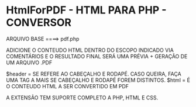 # HtmlForPDF - HTML PARA PHP - CONVERSOR

ARQUIVO BASE ====> pdf.php

ADICIONE O CONTEUDO HTML DENTRO DO ESCOPO INDICADO VIA COMENTÁRIOS E O RESULTADO FINAL SERÁ UMA PRÉVIA + GERAÇÃO DE UM ARQUIVO .PDF 

$header = SE REFERE AO CABEÇALHO E RODAPÉ. CASO QUEIRA, FAÇA UMA TAG A MAIS SE CABEÇALHO E RODAPÉ FOREM DISTINTOS.
$html = É O CONTEUDO HTML A SER CONVERTIDO EM PDF

A EXTENSÃO TEM SUPORTE COMPLETO A PHP, HTML E CSS. 
